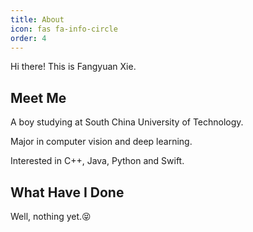 ```yaml
---
title: About
icon: fas fa-info-circle
order: 4
---
```


Hi there! This is Fangyuan Xie.

## Meet Me

A boy studying at South China University of Technology.

Major in computer vision and deep learning.

Interested in C++, Java, Python and Swift.

## What Have I Done

Well, nothing yet.😝
